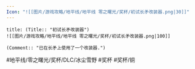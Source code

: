 ```yaml
---
Icon: "![[图片/游戏攻略/地平线/地平线 零之曙光/奖杯/初试长矛改装器.png|30]]"
---
```

```ad-common-bronze-trophy
title: (Title:: "初试长矛改装器")
![[图片/游戏攻略/地平线/地平线 零之曙光/奖杯/初试长矛改装器.png|100]]

(Comment:: "已在长矛上使用了一个改装器.")
```

#地平线/零之曙光/奖杯/DLC/冰尘雪野 #奖杯 #奖杯/铜
